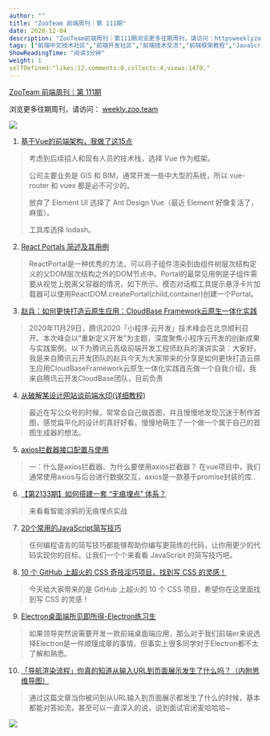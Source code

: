 ```yaml
---
author: ""
title: "ZooTeam 前端周刊｜第 111期"
date: 2020-12-04
description: "ZooTeam前端周刊｜第111期浏览更多往期周刊，请访问：httpsweeklyzooteam基于Vue的前端架构，我做了这15点ReactPortals简述及其用例赵兵：如何更快打造云原"
tags: ["前端中文技术社区","前端开发社区","前端技术交流","前端框架教程","JavaScript 学习资源","CSS 技巧与最佳实践","HTML5 最新动态","前端工程师职业发展","开源前端项目","前端技术趋势"]
ShowReadingTime: "阅读3分钟"
weight: 1
selfDefined:"likes:12,comments:0,collects:4,views:1470,"
---
```

[ZooTeam 前端周刊｜第 111期](https://link.juejin.cn?target=https%3A%2F%2Fweekly.zoo.team%2Fdetail%2F111 "https://weekly.zoo.team/detail/111")

浏览更多往期周刊，请访问： [weekly.zoo.team](https://link.juejin.cn?target=https%3A%2F%2Fweekly.zoo.team "https://weekly.zoo.team")

![](/images/jueJin/2eab583477944c3.png)

1.  [基于Vue的前端架构，我做了这15点](https://juejin.cn/post/6901466994478940168 "https://juejin.cn/post/6901466994478940168")

> 考虑到后续招人和现有人员的技术栈，选择 Vue 作为框架。
> 
> 公司主要业务是 GIS 和 BIM，通常开发一些中大型的系统，所以 vue-router 和 vuex 都是必不可少的。
> 
> 放弃了 Element UI 选择了 Ant Design Vue（最近 Element 好像复活了，麻蛋）。
> 
> 工具库选择 lodash。

2.  [React Portals 简述及其用例](https://link.juejin.cn?target=https%3A%2F%2Fwww.infoq.cn%2Farticle%2FPP6MDaDeiGi6aKFmIhrg "https://www.infoq.cn/article/PP6MDaDeiGi6aKFmIhrg")

> ReactPortal是一种优秀的方法，可以将子组件渲染到由组件树层次结构定义的父DOM层次结构之外的DOM节点中。Portal的最常见用例是子组件需要从视觉上脱离父容器的情况，如下所示。模态对话框工具提示悬浮卡片加载器可以使用ReactDOM.createPortal(child,container)创建一个Portal。

3.  [赵兵：如何更快打造云原生应用：CloudBase Framework云原生一体化实践](https://link.juejin.cn?target=https%3A%2F%2Fwww.infoq.cn%2Farticle%2FPEocxuHJDwuxlxI7LV65 "https://www.infoq.cn/article/PEocxuHJDwuxlxI7LV65")

> 2020年11月29日，腾讯2020「小程序·云开发」技术峰会在北京顺利召开。本次峰会以“重新定义开发”为主题，深度聚焦小程序云开发的创新成果与实践案例。以下为腾讯云高级前端开发工程师赵兵的演讲实录：大家好，我是来自腾讯云开发团队的赵兵今天为大家带来的分享是如何更快打造云原生应用CloudBaseFramework云原生一体化实践首先做一个自我介绍，我来自腾讯云开发CloudBase团队，目前负责

4.  [从破解某设计网站谈前端水印(详细教程)](https://juejin.cn/post/6900713052270755847#heading-0 "https://juejin.cn/post/6900713052270755847#heading-0")

> 最近在写公众号的时候，常常会自己做首图，并且慢慢地发现沉迷于制作首图，感觉扁平化的设计的真好好看。慢慢地萌生了一个做一个属于自己的首图生成器的想法。

5.  [axios拦截器接口配置与使用](https://link.juejin.cn?target=https%3A%2F%2Fwww.jianshu.com%2Fp%2F646ed4edf51f "https://www.jianshu.com/p/646ed4edf51f")

> 一：什么是axios拦截器、为什么要使用axios拦截器？ 在vue项目中，我们通常使用axios与后台进行数据交互，axios是一款基于promise封装的库..

6.  [【第2133期】如何搭建一套 “无痕埋点” 体系？](https://link.juejin.cn?target=https%3A%2F%2Fmp.weixin.qq.com%2Fs%2FnJZk-0WtEW6C8mTeJCSUzQ "https://mp.weixin.qq.com/s/nJZk-0WtEW6C8mTeJCSUzQ")

> 来看看智能涂鸦的无痕埋点实战

7.  [20个常用的JavaScript简写技巧](https://link.juejin.cn?target=https%3A%2F%2Fmp.weixin.qq.com%2Fs%2FmhlXoYdJNSK9-OPNuAC7Tw "https://mp.weixin.qq.com/s/mhlXoYdJNSK9-OPNuAC7Tw")

> 任何编程语言的简写技巧都能够帮助你编写更简练的代码，让你用更少的代码实现你的目标。让我们一个个来看看 JavaScript 的简写技巧吧。

8.  [10 个 GitHub 上超火的 CSS 奇技淫巧项目，找到写 CSS 的灵感！](https://juejin.cn/post/6898482129592647693 "https://juejin.cn/post/6898482129592647693")

> 今天给大家带来的是 GitHub 上超火的 10 个 CSS 项目，希望你在这里面找到写 CSS 的灵感！

9.  [Electron桌面端所见即所得-Electron练习生](https://juejin.cn/post/6902230039366991879#comment "https://juejin.cn/post/6902230039366991879#comment")

> 如果领导突然说需要开发一款前端桌面端应用，那么对于我们前端er来说选择Electron是一件顺理成章的事情。但事实上很多同学对于Electron都不太了解和熟悉。

10.  [「导航渲染流程」你真的知道从输入URL到页面展示发生了什么吗？（内附思维导图）](https://juejin.cn/post/6902032954034225159#comment "https://juejin.cn/post/6902032954034225159#comment")

> 通过这篇文章当你被问到从URL输入到页面展示都发生了什么的时候，基本都能对答如流，甚至可以一直深入的说，说到面试官闭麦哈哈哈~

![](/images/jueJin/32f650bfb1c9480.png)
